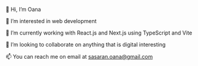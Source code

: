 👋 Hi, I’m Oana

👀 I’m interested in web development

🌱 I’m currently working with React.js and Next.js using TypeScript and Vite

💞️ I’m looking to collaborate on anything that is digital interesting

📫 You can reach me on email at sasaran.oana@gmail.com

<!---
oanasasa/oanasasa is a ✨ special ✨ repository because its `README.md` (this file) appears on your GitHub profile.
You can click the Preview link to take a look at your changes.
---> 
